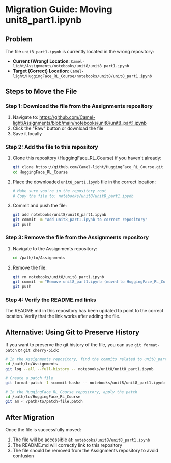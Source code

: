 # Migration Guide: Moving unit8_part1.ipynb

## Problem
The file `unit8_part1.ipynb` is currently located in the wrong repository:
- **Current (Wrong) Location**: `Camel-light/Assignments/notebooks/unit8/unit8_part1.ipynb`
- **Target (Correct) Location**: `Camel-light/HuggingFace_RL_Course/notebooks/unit8/unit8_part1.ipynb`

## Steps to Move the File

### Step 1: Download the file from the Assignments repository
1. Navigate to: https://github.com/Camel-light/Assignments/blob/main/notebooks/unit8/unit8_part1.ipynb
2. Click the "Raw" button or download the file
3. Save it locally

### Step 2: Add the file to this repository
1. Clone this repository (HuggingFace_RL_Course) if you haven't already:
   ```bash
   git clone https://github.com/Camel-light/HuggingFace_RL_Course.git
   cd HuggingFace_RL_Course
   ```

2. Place the downloaded `unit8_part1.ipynb` file in the correct location:
   ```bash
   # Make sure you're in the repository root
   # Copy the file to: notebooks/unit8/unit8_part1.ipynb
   ```

3. Commit and push the file:
   ```bash
   git add notebooks/unit8/unit8_part1.ipynb
   git commit -m "Add unit8_part1.ipynb to correct repository"
   git push
   ```

### Step 3: Remove the file from the Assignments repository
1. Navigate to the Assignments repository:
   ```bash
   cd /path/to/Assignments
   ```

2. Remove the file:
   ```bash
   git rm notebooks/unit8/unit8_part1.ipynb
   git commit -m "Remove unit8_part1.ipynb (moved to HuggingFace_RL_Course repo)"
   git push
   ```

### Step 4: Verify the README.md links
The README.md in this repository has been updated to point to the correct location. Verify that the link works after adding the file.

## Alternative: Using Git to Preserve History

If you want to preserve the git history of the file, you can use `git format-patch` or `git cherry-pick`:

```bash
# In the Assignments repository, find the commits related to unit8_part1.ipynb
cd /path/to/Assignments
git log --all --full-history -- notebooks/unit8/unit8_part1.ipynb

# Create a patch file
git format-patch -1 <commit-hash> -- notebooks/unit8/unit8_part1.ipynb

# In the HuggingFace_RL_Course repository, apply the patch
cd /path/to/HuggingFace_RL_Course
git am < /path/to/patch-file.patch
```

## After Migration
Once the file is successfully moved:
1. The file will be accessible at: `notebooks/unit8/unit8_part1.ipynb`
2. The README.md will correctly link to this repository
3. The file should be removed from the Assignments repository to avoid confusion
